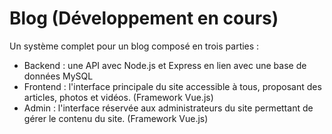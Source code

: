# Blog (Développement en cours)

Un système complet pour un blog composé en trois parties :
- Backend : une API avec Node.js et Express en lien avec une base de données MySQL
- Frontend : l'interface principale du site accessible à tous, proposant des articles, photos et vidéos. (Framework Vue.js)
- Admin : l'interface réservée aux administrateurs du site permettant de gérer le contenu du site. (Framework Vue.js)